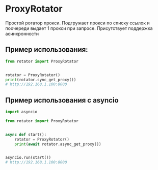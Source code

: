 # ProxyRotator
Простой ротатор прокси. Подгружает прокси по списку ссылок и поочереди выдает 1 прокси при запросе.
Присутствует поддержка асинхронности

## Пример использования:
```python
from rotator import ProxyRotator


rotator = ProxyRotator()
print(rotator.sync_get_proxy())
# http://192.168.1.100:8000
```

## Пример использования с asyncio
```python
import asyncio

from rotator import ProxyRotator


async def start():
	rotator = ProxyRotator()
	print(await rotator.async_get_proxy())


asyncio.run(start())
# http://192.168.1.100:8000
```